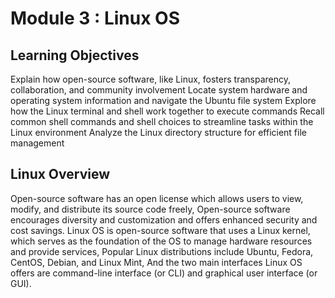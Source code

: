 # Module 3 : Linux OS

## Learning Objectives
Explain how open-source software, like Linux, fosters transparency, collaboration, and community involvement
Locate system hardware and operating system information and navigate the Ubuntu file system
Explore how the Linux terminal and shell work together to execute commands
Recall common shell commands and shell choices to streamline tasks within the Linux environment
Analyze the Linux directory structure for efficient file management

## Linux Overview
Open-source software has an open license which allows users to view, modify, and distribute its source code freely, Open-source software encourages diversity and customization and offers enhanced security and cost savings.
Linux OS is open-source software that uses a Linux kernel, which serves as the foundation of the OS to manage hardware resources and provide services, Popular Linux distributions include Ubuntu, Fedora, CentOS, Debian, and Linux Mint, And the two main interfaces Linux OS offers are command-line interface (or CLI) and graphical user interface (or GUI).
